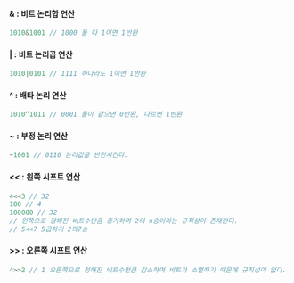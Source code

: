 #### & : 비트 논리합 연산

```js
1010&1001 // 1000 둘 다 1이면 1반환
```

#### | : 비트 논리곱 연산

```js
1010|0101 // 1111 하나라도 1이면 1반환
```

#### ^ : 배타 논리 연산

```js
1010^1011 // 0001 둘이 같으면 0반환, 다르면 1반환
```

#### ~ : 부정 논리 연산
```js
~1001 // 0110 논리값을 반전시킨다.
```

#### << : 왼쪽 시프트 연산
```js
4<<3 // 32
100 // 4
100000 // 32
// 왼쪽으로 정해진 비트수만큼 증가하며 2의 n승이라는 규칙성이 존재한다.
// 5<<7 5곱하기 2의7승
```

#### >> : 오른쪽 시프트 연산
```js
4>>2 // 1 오른쪽으로 정해진 비트수만큼 감소하며 비트가 소멸하기 때문에 규칙성이 없다.
```